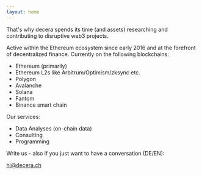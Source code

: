 ```yaml
---
layout: home
---
```


That's why decera spends its time (and assets) researching and contributing to disruptive web3 projects.

Active within the Ethereum ecosystem since early 2016 and at the forefront of decentralized finance.
Currently on the following blockchains:
- Ethereum (primarily)
- Ethereum L2s like Arbitrum/Optimism/zksync etc.
- Polygon
- Avalanche
- Solana
- Fantom
- Binance smart chain

Our services:
- Data Analyses (on-chain data)
- Consulting
- Programming

Write us - also if you just want to have a conversation (DE/EN):

<a href="mailto:hi@decera.ch" style="color: black; font-weight: bold; text-decoration: none;">hi@decera.ch</a>
